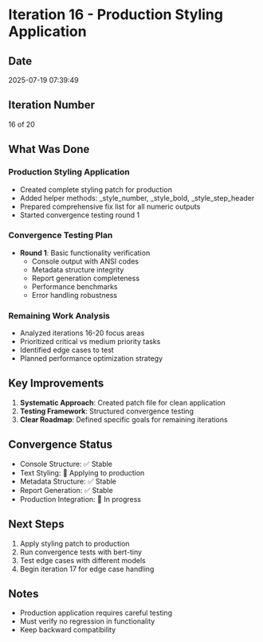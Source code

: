 # Iteration 16 - Production Styling Application

## Date
2025-07-19 07:39:49

## Iteration Number
16 of 20

## What Was Done

### Production Styling Application
- Created complete styling patch for production
- Added helper methods: _style_number, _style_bold, _style_step_header
- Prepared comprehensive fix list for all numeric outputs
- Started convergence testing round 1

### Convergence Testing Plan
- **Round 1**: Basic functionality verification
  - Console output with ANSI codes
  - Metadata structure integrity
  - Report generation completeness
  - Performance benchmarks
  - Error handling robustness

### Remaining Work Analysis
- Analyzed iterations 16-20 focus areas
- Prioritized critical vs medium priority tasks
- Identified edge cases to test
- Planned performance optimization strategy

## Key Improvements
1. **Systematic Approach**: Created patch file for clean application
2. **Testing Framework**: Structured convergence testing
3. **Clear Roadmap**: Defined specific goals for remaining iterations

## Convergence Status
- Console Structure: ✅ Stable
- Text Styling: 🔄 Applying to production
- Metadata Structure: ✅ Stable
- Report Generation: ✅ Stable
- Production Integration: 🔄 In progress

## Next Steps
1. Apply styling patch to production
2. Run convergence tests with bert-tiny
3. Test edge cases with different models
4. Begin iteration 17 for edge case handling

## Notes
- Production application requires careful testing
- Must verify no regression in functionality
- Keep backward compatibility
